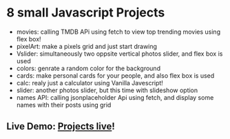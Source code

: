 # 8 small Javascript Projects

- movies: calling TMDB APi using fetch to view top trending movies using flex box!
- pixelArt: make a pixels grid and just start drawing
- Vslider: simultaneously two oppsite vertical photos slider, and flex box is used
- colors: genrate a random color for the background
- cards: make personal cards for your people, and also flex box is used
- calc:  realy just a calculator using Vanilla Javescript!
- slider: another photos slider, but this time with slideshow option
- names API: calling jsonplaceholder Api using fetch, and display some names with their posts using grid 

## Live Demo: [Projects live](https://joozef315.github.io/Javascript-Projects/)!
